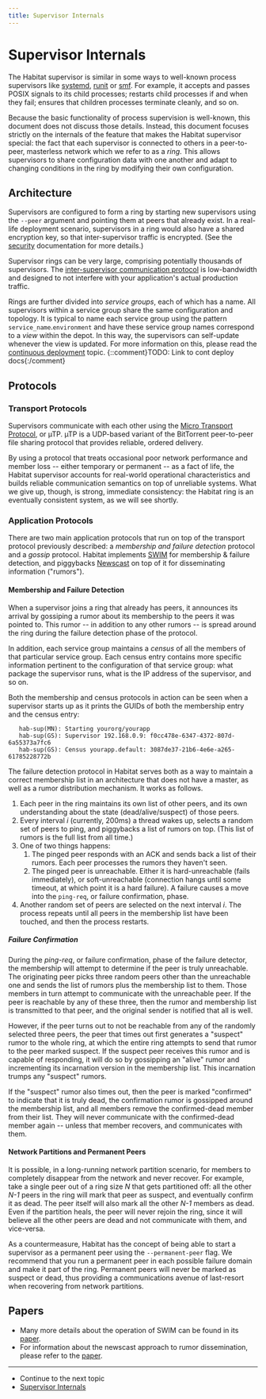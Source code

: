 ```yaml
---
title: Supervisor Internals
---
```


# Supervisor Internals

The Habitat supervisor is similar in some ways to well-known process supervisors like [systemd](https://www.freedesktop.org/wiki/Software/systemd/), [runit](http://smarden.org/runit/) or [smf](https://en.wikipedia.org/wiki/Service_Management_Facility). For example, it accepts and passes POSIX signals to its child processes; restarts child processes if and when they fail; ensures that children processes terminate cleanly, and so on.

Because the basic functionality of process supervision is well-known, this document does not discuss those details. Instead, this document focuses strictly on the internals of the feature that makes the Habitat supervisor special: the fact that each supervisor is connected to others in a peer-to-peer, masterless network which we refer to as a _ring_. This allows supervisors to share configuration data with one another and adapt to changing conditions in the ring by modifying their own configuration.

## Architecture

Supervisors are configured to form a ring by starting new supervisors using the `--peer` argument and pointing them at peers that already exist. In a real-life deployment scenario, supervisors in a ring would also have a shared encryption key, so that inter-supervisor traffic is encrypted. (See the [security](/docs/run-packages-security) documentation for more details.)

Supervisor rings can be very large, comprising potentially thousands of supervisors. The [inter-supervisor communication protocol](#protocols) is low-bandwidth and designed to not interfere with your application's actual production traffic.

Rings are further divided into _service groups_, each of which has a name. All supervisors within a service group share the same configuration and topology. It is typical to name each service group using the pattern `service_name`.`environment` and have these service group names correspond to a _view_ within the depot. In this way, the supervisors can self-update whenever the view is updated. For more information on this, please read the [continuous deployment]() topic. {::comment}TODO: Link to cont deploy docs{:/comment}

## Protocols

### Transport Protocols

Supervisors communicate with each other using the [Micro Transport Protocol](https://en.wikipedia.org/wiki/Micro_Transport_Protocol), or µTP. µTP is a UDP-based variant of the BitTorrent peer-to-peer file sharing protocol that provides reliable, ordered delivery.

By using a protocol that treats occasional poor network performance and member loss -- either temporary or permanent -- as a fact of life, the Habitat supervisor accounts for real-world operational characteristics and builds reliable communication semantics on top of unreliable systems. What we give up, though, is strong, immediate consistency: the Habitat ring is an eventually consistent system, as we will see shortly.

### Application Protocols

There are two main application protocols that run on top of the transport protocol previously described: a _membership and failure detection_ protocol and a _gossip_ protocol. Habitat implements [SWIM](http://prakhar.me/articles/swim/) for membership & failure detection, and piggybacks [Newscast](http://www.cs.unibo.it/bison/publications/ap2pc03.pdf) on top of it for disseminating information ("rumors").

#### Membership and Failure Detection

When a supervisor joins a ring that already has peers, it announces its arrival by gossiping a rumor about its membership to the peers it was pointed to. This rumor -- in addition to any other rumors -- is spread around the ring during the failure detection phase of the protocol.

In addition, each service group maintains a _census_ of all the members of that particular service group. Each census entry contains more specific information pertinent to the configuration of that service group: what package the supervisor runs, what is the IP address of the supervisor, and so on.

Both the membership and census protocols in action can be seen when a supervisor starts up as it prints the GUIDs of both the membership entry and the census entry:

       hab-sup(MN): Starting yourorg/yourapp
       hab-sup(GS): Supervisor 192.168.0.9: f0cc478e-6347-4372-807d-6a55373a7fc6
       hab-sup(GS): Census yourapp.default: 3087de37-21b6-4e6e-a265-61785228772b

The failure detection protocol in Habitat serves both as a way to maintain a correct membership list in an architecture that does not have a master, as well as a rumor distribution mechanism. It works as follows.

1. Each peer in the ring maintains its own list of other peers, and its own understanding about the state (dead/alive/suspect) of those peers.
2. Every interval _i_ (currently, 200ms) a thread wakes up, selects a random set of peers to ping, and piggybacks a list of rumors on top. (This list of rumors is the full list from all time.)
3. One of two things happens:
   1. The pinged peer responds with an ACK and sends back a list of their rumors. Each peer processes the rumors they haven't seen.
   2. The pinged peer is unreachable. Either it is hard-unreachable (fails immediately), or soft-unreachable (connection hangs until some timeout, at which point it is a hard failure). A failure causes a move into the `ping-req`, or failure confirmation, phase.
4. Another random set of peers are selected on the next interval _i_. The process repeats until all peers in the membership list have been touched, and then the process restarts.

##### Failure Confirmation

During the _ping-req_, or failure confirmation, phase of the failure detector, the membership will attempt to determine if the peer is truly unreachable. The originating peer picks three random peers other than the unreachable one and sends the list of rumors plus the membership list to them. Those members in turn attempt to communicate with the unreachable peer. If the peer is reachable by any of these three, then the rumor and membership list is transmitted to that peer, and the original sender is notified that all is well.

However, if the peer turns out to not be reachable from any of the randomly selected three peers, the peer that times out first generates a "suspect" rumor to the whole ring, at which the entire ring attempts to send that rumor to the peer marked suspect. If the suspect peer receives this rumor and is capable of responding, it will do so by gossipping an "alive" rumor and incrementing its incarnation version in the membership list. This incarnation trumps any "suspect" rumors.

If the "suspect" rumor also times out, then the peer is marked "confirmed" to indicate that it is truly dead, the confirmation rumor is gossipped around the membership list, and all members remove the confirmed-dead member from their list. They will never communicate with the confirmed-dead member again -- unless that member recovers, and communicates with them.

#### Network Partitions and Permanent Peers

It is possible, in a long-running network partition scenario, for members to completely disappear from the network and never recover. For example, take a single peer out of a ring size _N_ that gets partitioned off: all the other _N-1_ peers in the ring will mark that peer as suspect, and eventually confirm it as dead. The peer itself will also mark all the other _N-1_ members as dead. Even if the partition heals, the peer will never rejoin the ring, since it will believe all the other peers are dead and not communicate with them, and vice-versa.

As a countermeasure, Habitat has the concept of being able to start a supervisor as a permanent peer using the `--permanent-peer` flag. We recommend that you run a permanent peer in each possible failure domain and make it part of the ring. Permanent peers will never be marked as suspect or dead, thus providing a communications avenue of last-resort when recovering from network partitions.

## Papers

* Many more details about the operation of SWIM can be found in its [paper](https://www.cs.cornell.edu/~asdas/research/dsn02-swim.pdf).
* For information about the newscast approach to rumor dissemination, please refer to the [paper](http://www.cs.unibo.it/bison/publications/ap2pc03.pdf).

<hr>
<ul class="main-content--link-nav">
  <li>Continue to the next topic</li>
  <li><a href="/docs/internals-supervisor">Supervisor Internals</a></li>
</ul>
